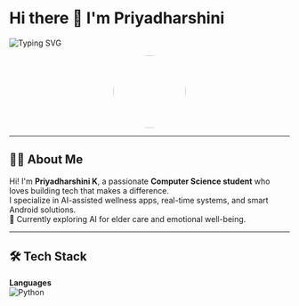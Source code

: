 # Hi there 👋 I'm Priyadharshini

<!-- Header with GitHub Banner -->
<img src="https://readme-typing-svg.demolab.com?font=Fira+Code&duration=3000&pause=1000&color=F79A16&center=true&vCenter=true&width=435&lines=Hello+%F0%9F%91%8B+I'm+Priyadharshini+K;AI+%7C+Android+%7C+Full+Stack+Enthusiast;Let's+Build+Something+Amazing+Together!" alt="Typing SVG" />

<!-- Profile Picture + Greeting -->
<p align="center">
  <img src="https://avatars.githubusercontent.com/u/00000000?v=4" width="130" style="border-radius:50%">
</p>

---

## 👩‍💻 About Me

Hi! I'm **Priyadharshini K**, a passionate **Computer Science student** who loves building tech that makes a difference.  
I specialize in AI-assisted wellness apps, real-time systems, and smart Android solutions.  
🌱 Currently exploring AI for elder care and emotional well-being.  

---

## 🛠️ Tech Stack


<!-- Badges generated using Shields.io or simple markdown icons -->

**Languages**  
![Python]([https://img.shields.io/badge/Python-3776AB?style=for-the-badge&logo=python&logoColor=white](https://img.icons8.com/?size=100&id=13441&format=png&color=000000))



